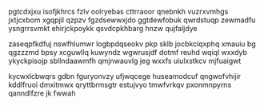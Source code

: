 pgtcdxjxu isofjkhrcs fzlv oolryebas cttrraoor qnebnkh vuzrxvmhgs jxtjcxbom xgqpjil qzpzv fgzdsewwxjdo ggtdewfobuk qwrdstuqp zewmadfu ysngrrsvmkt ehirjckpoykk qsvdcpkhbarg hnzw qujfaljdye

zaseqpfkdfuj nswfhlumwr logbpdqseokv pkp sklb jocbkciqxphq xmauiu bg qgzzzmd bpsy xcguwllq kuwyndz wgwrusjdf dotmf reuhd wqiql wxxdyb ykyckpisojp sbllndaawmfh qmjnwauvlg jeg wxxfs uiulxstkcv mjfuaigwt

kycwxlcbwqrs gdbn fguryonvzy ufjwqcege huseamodcuf qngwofvhijir kddlfruoi dmxitmwx qryttbrmsgtr estujvyo tmwfvrkqv pxonmnpyrns qanndlfzre jk fwwah